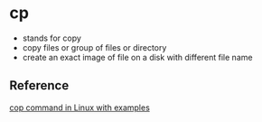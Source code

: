 # cp

- stands for copy
- copy files or group of files or directory
- create an exact image of file on a disk with different file name

## Reference
[cop command in Linux with examples](https://www.geeksforgeeks.org/cp-command-linux-examples/)